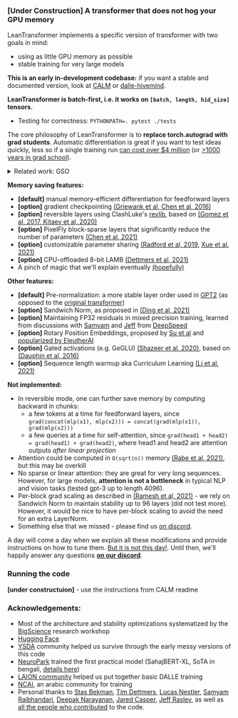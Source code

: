 ### [Under Construction] A transformer that does not hog your GPU memory

LeanTransformer implements a specific version of transformer with two goals in mind:
- using as little GPU memory as possible 
- stable training for very large models

__This is an early in-development codebase:__ if you want a stable and documented version, look at [CALM](https://github.com/NCAI-Research/CALM) or [dalle-hivemind](https://github.com/learning-at-home/dalle-hivemind).

**LeanTransformer is batch-first, i.e. it works on `[batch, length, hid_size]` tensors.**

- Testing for correctness: ```PYTHONPATH=. pytest ./tests```


The core philosophy of LeanTransformer is to __replace torch.autograd with grad students__. Automatic differentiation is
 great if you want to test ideas quickly, less so if a single training run [can cost over $4 million](https://lambdalabs.com/blog/demystifying-gpt-3/) (or [>1000 years in grad school](https://studyinrussia.ru/en/study-in-russia/cost-of-education-in-russia/)).

<details>
<summary>Related work: GSO</summary>

Our implementation partially replaces automatic differentiation with Grad Student Optimization (GSO) - a biologically inspired black box optimization algorithm.
In the past, GSO has seen widespread adoption thanks to its [strong theoretical foundations](https://phdcomics.com/comics/archive.php?comicid=1126)
and unparalleled [cost efficiency](https://phdcomics.com/comics.php?f=1338) (Chom et al).
Previous successfully applied GSO for [hyperparameter tuning](https://twitter.com/carlos_ciller/status/749976860411498496)
 and [natural language generation](https://phdcomics.com/comics/archive_print.php?comicid=1734).
To the best of our knowledge we are the first work to successfully
apply **distributed fault-tolerant GSO** for optimizing the memory footprint of transformers. We summarize our findings below:
</details>

__Memory saving features:__
- __[default]__ manual memory-efficient differentiation for feedforward layers
- __[option]__ gradient checkpointing [(Griewank et al, ](https://dl.acm.org/doi/10.1145/347837.347846) [Chen et al, 2016)](https://arxiv.org/pdf/1604.06174.pdf)
- __[option]__ reversible layers using ClashLuke's [revlib](https://github.com/clashluke/revlib), based on [(Gomez et al, 2017, ](https://proceedings.neurips.cc/paper/2017/file/f9be311e65d81a9ad8150a60844bb94c-Paper.pdf) [Kitaev et al, 2020)](https://arxiv.org/abs/2001.04451)
- __[option]__ PixelFly block-sparse layers that significantly reduce the number of parameters [(Chen et al, 2021)](https://arxiv.org/abs/2112.00029)
- __[option]__ customizable parameter sharing [(Radford et al, 2019,](https://arxiv.org/abs/1909.11942) [Xue et al, 2021)](https://arxiv.org/abs/2107.11817)
- __[option]__ CPU-offloaded 8-bit LAMB [(Dettmers et al, 2021)](https://arxiv.org/abs/2110.02861) 
- A pinch of magic that we'll explain eventually [(hopefully)](https://quotefancy.com/quote/39802/Mikhail-Bulgakov-Yes-man-is-mortal-but-that-would-be-only-half-the-trouble-The-worst-of)

__Other features:__
- __[default]__ Pre-normalization: a more stable layer order used in [GPT2](https://d4mucfpksywv.cloudfront.net/better-language-models/language_models_are_unsupervised_multitask_learners.pdf) (as opposed to the [original transformer](https://papers.nips.cc/paper/2017/hash/3f5ee243547dee91fbd053c1c4a845aa-Abstract.html))
- __[option]__ Sandwich Norm, as proposed in [(Ding et al, 2021)](https://arxiv.org/pdf/2105.13290.pdf)
- __[option]__ Maintaining FP32 residuals in mixed precision training, learned from discussions with [Samyam](https://www.microsoft.com/en-us/research/people/samyamr/) and [Jeff](https://www.microsoft.com/en-us/research/people/jerasley/) from [DeepSpeed](https://github.com/microsoft/DeepSpeed)
- __[option]__ Rotary Position Embeddings, proposed by [Su et al](https://arxiv.org/abs/2104.09864) and [popularized by EleutherAI](https://blog.eleuther.ai/rotary-embeddings/)
- __[option]__ Gated activations (e.g. GeGLU) [(Shazeer et al, 2020)](https://arxiv.org/abs/2002.05202), based on [(Dauphin et al, 2016)](https://arxiv.org/abs/1612.08083)
- __[option]__ Sequence length warmup aka Curriculum Learning [(Li et al, 2021)](https://arxiv.org/abs/2108.06084)

__Not implemented:__
- In reversible mode, one can further save memory by computing backward in chunks:
  - a few tokens at a time for feedforward layers, since `grad(concat(mlp(x1), mlp(x2))) = concat(grad(mlp(x1)), grad(mlp(x2)))`
  - a few queries at a time for self-attention, since `grad(head1 + head2) = grad(head1) + grad(head2)`, where head1 and head2 are attention outputs *after linear projection*
- Attention could be computed in `O(sqrt(n))` memory [(Rabe et al, 2021)](https://arxiv.org/abs/2112.05682), but this may be overkill
- No sparse or linear attention: they are great for very long sequences. However, for large models, **attention is not a bottleneck** in typical NLP and vision tasks (tested gpt-3 up to length 4096).
- Per-block grad scaling as described in [(Ramesh et al, 2021)](https://arxiv.org/pdf/2102.12092.pdf) - we rely on Sandwich Norm to maintain stability up to 96 layers (did not test more). However, it would be nice to 
  have per-block scaling to avoid the need for an extra LayerNorm.
- Something else that we missed - please find us [on discord](https://discord.gg/uGugx9zYvN).

A day will come a day when we explain all these modifications and provide instructions on how to tune them.
[But it is not this day!](https://youtu.be/3Ri0-fahanU?t=25). Until then, we'll happily answer any questions __[on our discord](https://discord.gg/uGugx9zYvN)__.

### Running the code
__[under constructuion]__ - use the instructions from CALM readme

### Acknowledgements:

- Most of the architecture and stability optimizations systematized by the [BigScience](https://bigscience.huggingface.co) research workshop
- [Hugging Face](huggingface.co) 
- [YSDA](https://github.com/yandexdataschool/) community helped us survive through the early messy versions of this code
- [NeuroPark](https://neuropark.co/) trained the first practical model (SahajBERT-XL, SoTA in bengali, [details here](https://arxiv.org/pdf/2106.10207.pdf))
- [LAION community](https://laion.ai/#top) helped us put together basic DALLE training
- [NCAI](https://github.com/NCAI-Research/CALM), an arabic community for training 
- Personal thanks to [Stas Bekman](https://github.com/stas00/), [Tim Dettmers](https://timdettmers.com), [Lucas Nestler](https://github.com/clashluke), [Samyam Rajbhandari](https://github.com/samyam), [Deepak Narayanan](https://deepakn94.github.io/), [Jared Casper](https://github.com/jaredcasper), [Jeff Rasley](http://rasley.io/), as well as [all the people who contributed](https://github.com/learning-at-home/lean_transformer/graphs/contributors) to the code.

</details>
